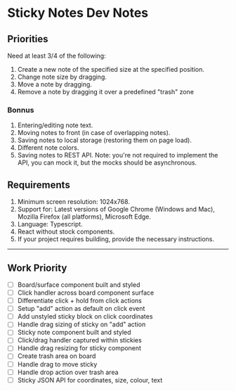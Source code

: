 # Sticky Notes Dev Notes

## Priorities

Need at least 3/4 of the following:

1. Create a new note of the specified size at the specified position.
2. Change note size by dragging.
3. Move a note by dragging.
4. Remove a note by dragging it over a predefined "trash" zone

### Bonnus

1. Entering/editing note text.
2. Moving notes to front (in case of overlapping notes).
3. Saving notes to local storage (restoring them on page load).
4. Different note colors.
5. Saving notes to REST API. Note: you're not required to implement the API, you can mock it, but the mocks should be asynchronous.

## Requirements

1. Minimum screen resolution: 1024x768.
2. Support for: Latest versions of Google Chrome (Windows and Mac), Mozilla Firefox (all platforms), Microsoft Edge.
3. Language: Typescript.
4. React without stock components.
5. If your project requires building, provide the necessary instructions.

---

## Work Priority

- [ ] Board/surface component built and styled
- [ ] Click handler across board component surface
- [ ] Differentiate click + hold from click actions
- [ ] Setup "add" action as default on click event
- [ ] Add unstyled sticky block on click coordinates
- [ ] Handle drag sizing of sticky on "add" action
- [ ] Sticky note component built and styled
- [ ] Click/drag handler captured within stickies
- [ ] Handle drag resizing for sticky component
- [ ] Create trash area on board
- [ ] Handle drag to move sticky
- [ ] Handle drop action over trash area
- [ ] Sticky JSON API for coordinates, size, colour, text
